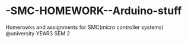 # -SMC-HOMEWORK--Arduino-stuff

Homerowks and assignments for SMC(micro controller systems) @university YEAR3 SEM 2
